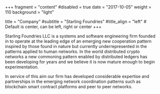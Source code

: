 +++
fragment = "content"
#disabled = true
date = "2017-10-05"
weight = 110
background = "light"

title = "Company"
#subtitle = "Starling Foundries"
#title_align = "left" # Default is center, can be left, right or center
+++

Starling Foundries LLC is a systems and software engineering firm founded in to operate at the leading edge of an emerging new cooperation pattern inspired by those found in nature but currently underrepresented in the patterns applied to human networks. In the world distributed crypto networks a new commoning pattern enabled by distributed ledgers has been developing for years and we believe it is now mature enough to begin experimentation.

In service of this aim our firm has developed considerable expertise and partnerships in the emerging network coordination patterns such as blockchain smart contract platforms and peer to peer networks.

